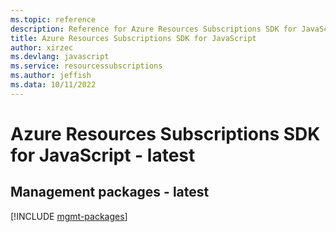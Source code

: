 ```yaml
---
ms.topic: reference
description: Reference for Azure Resources Subscriptions SDK for JavaScript
title: Azure Resources Subscriptions SDK for JavaScript
author: xirzec
ms.devlang: javascript
ms.service: resourcessubscriptions
ms.author: jeffish
ms.data: 10/11/2022
---
```

# Azure Resources Subscriptions SDK for JavaScript - latest

## Management packages - latest
[!INCLUDE [mgmt-packages](resources-subscriptions-mgmt-index.md)]